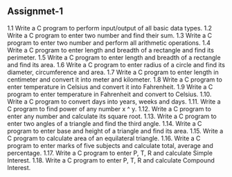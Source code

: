 ## Assignmet-1

1.1	Write a C program to perform input/output of all basic data types.
1.2	Write a C program to enter two number and find their sum.
1.3	Write a C program to enter two number and perform all arithmetic operations.
1.4	Write a C program to enter length and breadth of a rectangle and find its perimeter.
1.5	Write a C program to enter length and breadth of a rectangle and find its area.
1.6	Write a C program to enter radius of a circle and find its diameter, circumference and area.
1.7	Write a C program to enter length in centimeter and convert it into meter and kilometer.
1.8	Write a C program to enter temperature in Celsius and convert it into Fahrenheit.
1.9	Write a C program to enter temperature in Fahrenheit and convert to Celsius.
1.10. Write a C program to convert days into years, weeks and days.
1.11. Write a C program to find power of any number x ^ y.
1.12. Write a C program to enter any number and calculate its square root.
1.13. Write a C program to enter two angles of a triangle and find the third angle.
1.14. Write a C program to enter base and height of a triangle and find its area.
1.15. Write a C program to calculate area of an equilateral triangle.
1.16. Write a C program to enter marks of five subjects and calculate total, average and percentage.
1.17. Write a C program to enter P, T, R and calculate Simple Interest.
1.18. Write a C program to enter P, T, R and calculate Compound Interest.